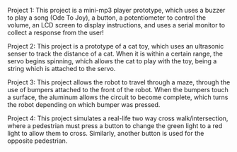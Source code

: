 Project 1: This project is a mini-mp3 player prototype, 
which uses a buzzer to play a song (Ode To Joy), 
a button, a potentiometer to control the volume, 
an LCD screen to display instructions, and uses a 
serial monitor to collect a response from the user! 

Project 2: This project is a prototype of a cat toy, 
which uses an ultrasonic senser to track the distance of a cat. 
When it is within a certain range, the servo begins spinning, which 
allows the cat to play with the toy, being a string which is attached to the servo. 

Project 3: This project allows the robot to travel through a maze, 
through the use of bumpers attached to the front of the robot. When the 
bumpers touch a surface, the aluminum allows the circuit to become complete, 
which turns the robot depending on which bumper was pressed. 

Project 4: This project simulates a real-life two way cross walk/intersection, 
where a pedestrian must press a button to change the green light to a red light 
to allow them to cross. Similarly, another button is used for the opposite pedestrian. 
